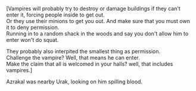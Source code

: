 [Vampires will probably try to destroy or damage buildings if they can't enter it, forcing people inside to get out.  
Or they use their minions to get you out. And make sure that you must own it to deny permission.  
Running in to a random shack in the woods and say you don't allow him to enter won't do squat.

They probably also interpited the smallest thing as permission.  
Challenge the vampire? Well, that means he can enter.  
Make the claim that all is welcomed in your halls? well, that includes vampires.]

Azrakal was nearby Urak, looking on him spilling blood.